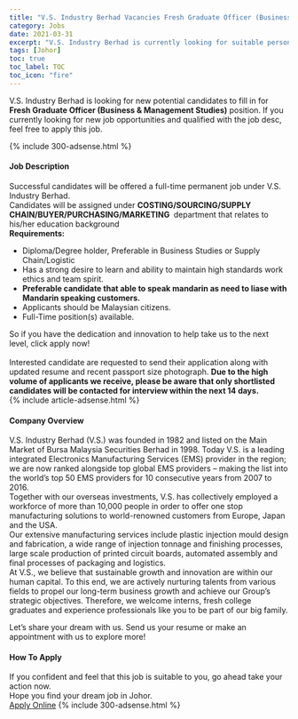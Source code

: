 ```yaml
---
title: "V.S. Industry Berhad Vacancies Fresh Graduate Officer (Business & Management Studies)" 
category: Jobs 
date: 2021-03-31 
excerpt: "V.S. Industry Berhad is currently looking for suitable person to fill in the Fresh Graduate Officer (Business & Management Studies) which based in Johor" 
tags: [Johor] 
toc: true 
toc_label: TOC 
toc_icon: "fire" 
--- 
```


<p>V.S. Industry Berhad is looking for new potential candidates to fill in for <b>Fresh Graduate Officer (Business & Management Studies)</b> position. If you currently looking for new job opportunities and qualified with the job desc, feel free to apply this job.
</p>{% include 300-adsense.html %} 
<div><div><h4>Job Description</h4></div><div><div><span><div><div>Successful candidates will be offered a full-time permanent job under V.S. Industry Berhad.</div><div>Candidates will be assigned under <strong>COSTING/</strong><b><strong>SOURCING</strong>/SUPPLY CHAIN/BUYER/PURCHASING/MARKETING&#160;</b>&#160;department that relates to his/her education background&#160;</div><div><div><strong>Requirements:</strong></div><ul><li>Diploma/Degree holder, Preferable in Business Studies or Supply Chain/Logistic</li><li>Has a strong desire to learn and ability to maintain high standards work ethics and team spirit.</li><li><strong>Preferable candidate that able to speak mandarin as need to liase with Mandarin speaking customers.</strong></li><li>Applicants should be Malaysian citizens.</li><li>Full-Time position(s) available.</li></ul><div>So if you have the dedication and innovation to help take us to the next level, click apply now!</div></div><div><div><br>Interested candidate are requested to send their application along with updated resume and recent passport size photograph. <strong>Due to the high volume of applicants we receive, please be aware that only shortlisted candidates will be contacted for interview within the next 14 days.</strong></div></div></div></span></div></div></div> 
{% include article-adsense.html %} 
<div><div><h4>Company Overview</h4></div><div><div><span><div><div>
<div>V.S. Industry Berhad (V.S.) was founded in 1982 and listed on the Main Market of Bursa Malaysia Securities Berhad in 1998. Today V.S. is a leading integrated Electronics Manufacturing Services (EMS) provider in the region; we are now ranked alongside top global EMS providers &#8211; making the list into the world&#8217;s top 50 EMS providers for 10 consecutive years from 2007 to 2016.</div>
<div>Together with our overseas investments, V.S. has collectively employed a workforce of more than 10,000 people in order to offer one stop manufacturing solutions to world-renowned customers from Europe, Japan and the USA.</div>
<div>Our extensive manufacturing services include plastic injection mould design and fabrication, a wide range of injection tonnage and finishing processes, large scale production of printed circuit boards, automated assembly and final processes of packaging and logistics.</div>
<div>At V.S., we believe that sustainable growth and innovation are within our human capital. To this end, we are actively nurturing talents from various fields to propel our long-term business growth and achieve our Group&#8217;s strategic objectives. Therefore, we welcome interns, fresh college graduates and experience professionals like you to be part of our big family.</div>


Let&#8217;s share your dream with us. Send us your resume or make an appointment with us to explore more!</div></div></span></div></div></div> 
#### How To Apply 
If you confident and feel that this job is suitable to you, go ahead take your action now. <br/> 
Hope you find your dream job in Johor. <br/> 
<a href="https://www.jobstreet.com.my/en/job/fresh-graduate-officer-business-management-studies-4522007?jobId=jobstreet-my-job-4522007&" class="btn btn--info" target="_blank" rel="nofollow noopenner">Apply Online</a> 
{% include 300-adsense.html %} 